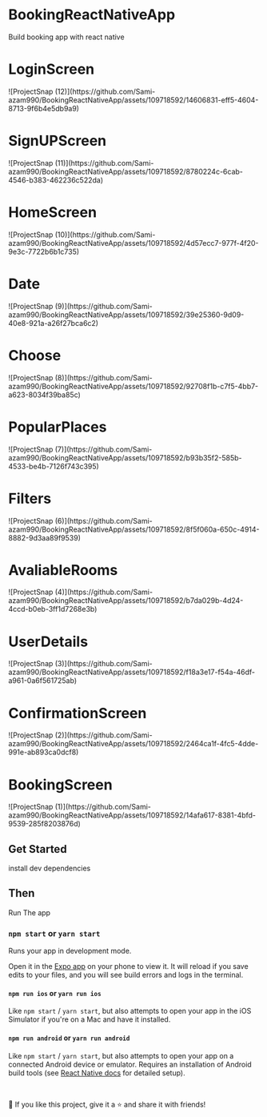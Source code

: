 # BookingReactNativeApp
Build booking app with react native
<h1>LoginScreen</h1>
![ProjectSnap (12)](https://github.com/Sami-azam990/BookingReactNativeApp/assets/109718592/14606831-eff5-4604-8713-9f6b4e5db9a9)
<h1>SignUPScreen</h1>
![ProjectSnap (11)](https://github.com/Sami-azam990/BookingReactNativeApp/assets/109718592/8780224c-6cab-4546-b383-462236c522da)
<h1>HomeScreen</h1>
![ProjectSnap (10)](https://github.com/Sami-azam990/BookingReactNativeApp/assets/109718592/4d57ecc7-977f-4f20-9e3c-7722b6b1c735)
<h1>Date</h1>
![ProjectSnap (9)](https://github.com/Sami-azam990/BookingReactNativeApp/assets/109718592/39e25360-9d09-40e8-921a-a26f27bca6c2)
<h1>Choose</h1>
![ProjectSnap (8)](https://github.com/Sami-azam990/BookingReactNativeApp/assets/109718592/92708f1b-c7f5-4bb7-a623-8034f39ba85c)
<h1>PopularPlaces</h1>
![ProjectSnap (7)](https://github.com/Sami-azam990/BookingReactNativeApp/assets/109718592/b93b35f2-585b-4533-be4b-7126f743c395)
<h1>Filters</h1>
![ProjectSnap (6)](https://github.com/Sami-azam990/BookingReactNativeApp/assets/109718592/8f5f060a-650c-4914-8882-9d3aa89f9539)
<h1>AvaliableRooms</h1>
![ProjectSnap (4)](https://github.com/Sami-azam990/BookingReactNativeApp/assets/109718592/b7da029b-4d24-4ccd-b0eb-3ff1d7268e3b)
<h1>UserDetails</h1>
![ProjectSnap (3)](https://github.com/Sami-azam990/BookingReactNativeApp/assets/109718592/f18a3e17-f54a-46df-a961-0a6f561725ab)
<h1>ConfirmationScreen</h1>
![ProjectSnap (2)](https://github.com/Sami-azam990/BookingReactNativeApp/assets/109718592/2464ca1f-4fc5-4dde-991e-ab893ca0dcf8)
<h1>BookingScreen</h1>
![ProjectSnap (1)](https://github.com/Sami-azam990/BookingReactNativeApp/assets/109718592/14afa617-8381-4bfd-9539-285f8203876d)


## Get Started

install dev dependencies


## Then

Run The app

### `npm start` or `yarn start`

Runs your app in development mode.

Open it in the [Expo app](https://expo.io) on your phone to view it. It will reload if you save edits to your files, and you will see build errors and logs in the terminal.

#### `npm run ios` or `yarn run ios`

Like `npm start` / `yarn start`, but also attempts to open your app in the iOS Simulator if you're on a Mac and have it installed.

#### `npm run android` or `yarn run android`

Like `npm start` / `yarn start`, but also attempts to open your app on a connected Android device or emulator. Requires an installation of Android build tools (see [React Native docs](https://facebook.github.io/react-native/docs/getting-started.html) for detailed setup).

<br />

💙 If you like this project, give it a ⭐ and share it with friends!
